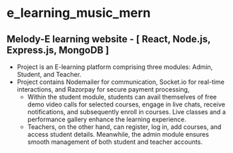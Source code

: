 # e_learning_music_mern
## Melody-E learning website  - [ React, Node.js, Express.js, MongoDB ]
- Project is an E-learning platform  comprising three modules: Admin, Student, and Teacher. 
- Project contains Nodemailer for communication, Socket.io for real-time interactions, and Razorpay for secure payment processing,
  - Within the student module, students can avail themselves of free demo video calls for selected courses, engage in live chats, receive notifications, and subsequently enroll in courses. Live classes and a performance gallery enhance the learning experience.
  - Teachers, on the other hand, can register, log in, add courses, and access student details. Meanwhile, the admin module ensures smooth management of both student and teacher accounts.
